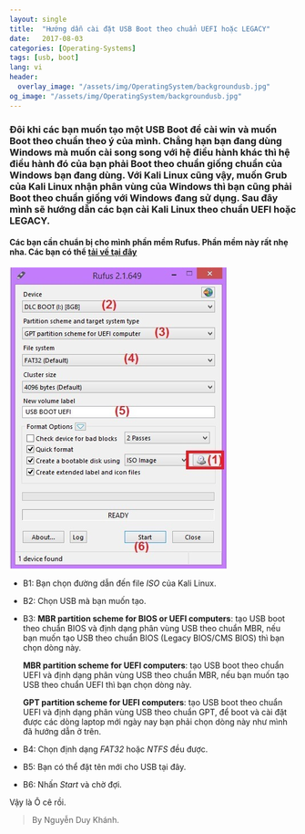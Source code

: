 ```yaml
---
layout: single
title:  "Hướng dẫn cài đặt USB Boot theo chuẩn UEFI hoặc LEGACY"
date:   2017-08-03
categories: [Operating-Systems]
tags: [usb, boot]
lang: vi
header:
  overlay_image: "/assets/img/OperatingSystem/backgroundusb.jpg"
og_image: "/assets/img/OperatingSystem/backgroundusb.jpg"
---
```

### Đôi khi các bạn muốn tạo một USB Boot để cài win và muốn Boot theo chuẩn theo ý của mình. Chẳng hạn bạn đang dùng Windows mà muốn cài song song với hệ điều hành khác thì hệ điều hành đó của bạn phải Boot theo chuẩn giống chuẩn của Windows bạn đang dùng. Với Kali Linux cũng vậy, muốn **Grub** của Kali Linux nhận phân vùng của Windows thì bạn cũng phải Boot theo chuẩn giống với Windows đang sử dụng. Sau đây mình sẽ hướng dẫn các bạn cài Kali Linux theo chuẩn UEFI hoặc LEGACY.

#### Các bạn cần chuẩn bị cho mình phần mềm **Rufus**. Phần mềm này rất nhẹ nha. Các bạn có thể [tải về tại đây](http://rufus.akeo.ie/)

![Hình 1](/assets/img/OperatingSystem/rufus.jpg)

* B1: Bạn chọn đường dẫn đến file _ISO_ của Kali Linux.
* B2: Chọn USB mà bạn muốn tạo.
* B3: **MBR partition scheme for BIOS or UEFI computers**: tạo USB boot theo chuẩn BIOS và định dạng phân vùng USB theo chuẩn MBR, nếu bạn muốn tạo USB theo chuẩn BIOS (Legacy BIOS/CMS BIOS) thì bạn chọn dòng này.

	**MBR partition scheme for UEFI computers**: tạo USB boot theo chuẩn UEFI và định dạng phân vùng USB theo chuẩn MBR, nếu bạn muốn tạo USB theo chuẩn UEFI thì bạn chọn dòng này.

	**GPT partition scheme for UEFI computers**: tạo USB boot theo chuẩn UEFI và định dạng phân vùng USB theo chuẩn GPT, để boot và cài đặt được các dòng laptop mới ngày nay bạn phải chọn dòng này như mình đã hướng dẫn ở trên.
* B4: Chọn định dạng _FAT32_ hoặc  _NTFS_ đều được.
* B5: Bạn có thể đặt tên mới cho USB tại đây.
* B6: Nhấn _Start_ và chờ đợi.

Vậy là Ô cê rồi.

> By Nguyễn Duy Khánh.
